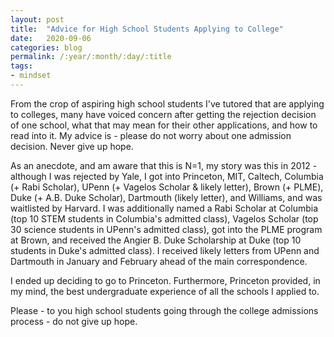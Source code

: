 ```yaml
---
layout: post
title:  "Advice for High School Students Applying to College"
date:   2020-09-06
categories: blog
permalink: /:year/:month/:day/:title
tags:
- mindset
---
```


From the crop of aspiring high school students I've tutored that are applying to colleges, many have voiced concern after getting the rejection decision of one school, what that may mean for their other applications, and how to read into it. My advice is - please do not worry about one admission decision. Never give up hope.

As an anecdote, and am aware that this is N=1, my story was this in 2012 - although I was rejected by Yale, I got into Princeton, MIT, Caltech, Columbia (+ Rabi Scholar), UPenn (+ Vagelos Scholar & likely letter), Brown (+ PLME), Duke (+ A.B. Duke Scholar), Dartmouth (likely letter), and Williams, and was waitlisted by Harvard. I was additionally named a Rabi Scholar at Columbia (top 10 STEM students in Columbia's admitted class), Vagelos Scholar (top 30 science students in UPenn's admitted class), got into the PLME program at Brown, and received the Angier B. Duke Scholarship at Duke (top 10 students in Duke's admitted class). I received likely letters from UPenn and Dartmouth in January and February ahead of the main correspondence.

I ended up deciding to go to Princeton. Furthermore, Princeton provided, in my mind, the best undergraduate experience of all the schools I applied to.

Please - to you high school students going through the college admissions process - do not give up hope.
